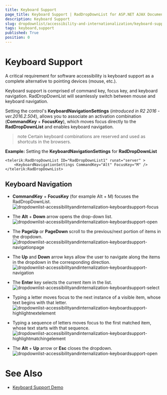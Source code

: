 ```yaml
---
title: Keyboard Support
page_title: Keyboard Support | RadDropDownList for ASP.NET AJAX Documentation
description: Keyboard Support
slug: dropdownlist/accessibility-and-internationalization/keyboard-support
tags: keyboard,support
published: True
position: 0
---
```


# Keyboard Support

A critical requirement for software accessibility is keyboard support as a complete alternative to pointing devices (mouse, etc.).

Keyboard support is comprised of command key, focus key, and keyboard navigation. RadDropDownList will seamlessly switch between mouse and keyboard navigation.

Setting the control's **KeyboardNavigationSettings** (*introduced in R2 2016 - ver.2016.2.504*), allows you to associate an activation combination (**CommandKey** + **FocusKey**), which moves focus directly to the **RadDropDownList** and enables keyboard navigation.

>note Certain keyboard combinations are reserved and used as shortcuts in the browsers.
>

**Example:** Setting the **KeyboardNavigationSettings** for **RadDropDownList**

````ASPNET
<telerik:RadDropDownList ID="RadDropDownList1" runat="server" >
    <KeyboardNavigationSettings CommandKey="Alt" FocusKey="M" />
</telerik:RadDropDownList>
````

## Keyboard Navigation

* **CommandKey** + **FocusKey** (for example Alt + M) focuses the RadDropDownList. ![dropdownlist-accessibilityandinternalization-keyboardsupport-focus](images/dropdownlist-accessibilityandinternalization-keyboardsupport-focus.png)

* The **Alt** + **Down** arrow opens the drop-down list. ![dropdownlist-accessibilityandinternalization-keyboardsupport-open](images/dropdownlist-accessibilityandinternalization-keyboardsupport-open.png)

* The **PageUp** or **PageDown** scroll to the previous/next portion of items in the dropdown.![dropdownlist-accessibilityandinternalization-keyboardsupport-navigationpage](images/dropdownlist-accessibilityandinternalization-keyboardsupport-navigationpage.png)

* The **Up** and **Down** arrow keys allow the user to navigate along the items in the dropdown in the corresponding direction.![dropdownlist-accessibilityandinternalization-keyboardsupport-navigation](images/dropdownlist-accessibilityandinternalization-keyboardsupport-navigation.png)

* The **Enter** key selects the current item in the list.![dropdownlist-accessibilityandinternalization-keyboardsupport-select](images/dropdownlist-accessibilityandinternalization-keyboardsupport-select.png)

* Typing a letter moves focus to the next instance of a visible item, whose text begins with that letter.![dropdownlist-accessibilityandinternalization-keyboardsupport-highlightnextelement](images/dropdownlist-accessibilityandinternalization-keyboardsupport-highlightnextelement.png)

* Typing a sequence of letters moves focus to the first matched item, whose text starts with that sequence.![dropdownlist-accessibilityandinternalization-keyboardsupport-highlightmatchingelement](images/dropdownlist-accessibilityandinternalization-keyboardsupport-highlightmatchingelement.png)

* The **Alt** + **Up** arrow or **Esc** closes the dropdown.![dropdownlist-accessibilityandinternalization-keyboardsupport-open](images/dropdownlist-keyboardsupport-collapse.png)

# See Also

 * [Keyboard Support Demo](https://demos.telerik.com/aspnet-ajax/dropdownlist/examples/accessibility/keyboardsupport/defaultcs.aspx)
